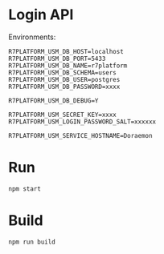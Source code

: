 # Login API

Environments: 

```
R7PLATFORM_USM_DB_HOST=localhost
R7PLATFORM_USM_DB_PORT=5433
R7PLATFORM_USM_DB_NAME=r7platform
R7PLATFORM_USM_DB_SCHEMA=users
R7PLATFORM_USM_DB_USER=postgres
R7PLATFORM_USM_DB_PASSWORD=xxxx

R7PLATFORM_USM_DB_DEBUG=Y

R7PLATFORM_USM_SECRET_KEY=xxxx
R7PLATFORM_USM_LOGIN_PASSWORD_SALT=xxxxxx

R7PLATFORM_USM_SERVICE_HOSTNAME=Doraemon
```

# Run

```
npm start
```

# Build

```
npm run build
```

